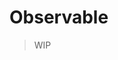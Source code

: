 # Observable

> WIP

<!-- ## Basic

```js eval
count = new Observable((observer) => {
  let count = 0;
  observer.next(count++);
  const timer = setInterval(() => observer.next(count++), 1000);
  return () => clearInterval(timer);
});
```

## Mouse

```js eval
pointer = new Observable((observer) => {
  const pointermoved = (event) => observer.next([event.clientX, event.clientY]);
  addEventListener("pointermove", pointermoved);
  observer.next([0, 0]);
  return () => removeEventListener("pointermove", pointermoved);
});
```

```js eval
[count, ...pointer];
``` -->

